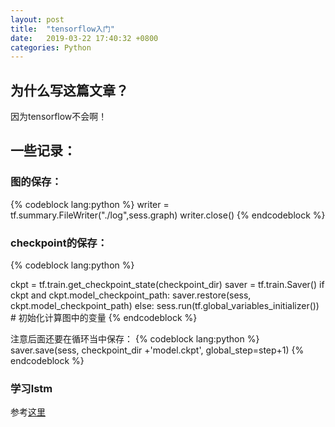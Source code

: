 ```yaml
---
layout: post
title:  "tensorflow入门"
date:   2019-03-22 17:40:32 +0800
categories: Python
---
```


## 为什么写这篇文章？

因为tensorflow不会啊！

## 一些记录：

### 图的保存：

{% codeblock lang:python %}
writer = tf.summary.FileWriter("./log",sess.graph)
writer.close()
{% endcodeblock %}

### checkpoint的保存：

<!-- more -->
{% codeblock lang:python %}

ckpt = tf.train.get_checkpoint_state(checkpoint_dir)
saver = tf.train.Saver()
if ckpt and ckpt.model_checkpoint_path:
    saver.restore(sess, ckpt.model_checkpoint_path)
else:
    sess.run(tf.global_variables_initializer())     # 初始化计算图中的变量
{% endcodeblock %}

注意后面还要在循环当中保存：
{% codeblock lang:python %}
saver.save(sess, checkpoint_dir +'model.ckpt', global_step=step+1)
{% endcodeblock %}

### 学习lstm

参考[这里](https://blog.csdn.net/xierhacker/article/details/78772560)